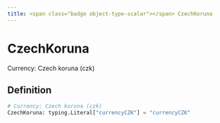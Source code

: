 ```yaml
---
title: <span class="badge object-type-scalar"></span> CzechKoruna
---
```

# <span class="badge object-type-scalar"></span> CzechKoruna

Currency: Czech koruna (czk)

## Definition

```python
# Currency: Czech koruna (czk)
CzechKoruna: typing.Literal["currencyCZK"] = "currencyCZK"
```
